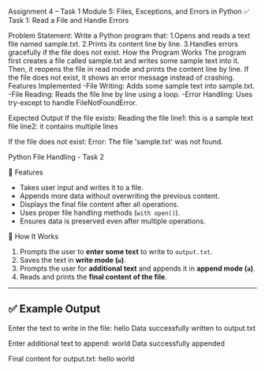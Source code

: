 Assignment 4 – Task 1
Module 5: Files, Exceptions, and Errors in Python
✅ Task 1: Read a File and Handle Errors

Problem Statement:
    Write a Python program that:
      1.Opens and reads a text file named sample.txt.
      2.Prints its content line by line.
      3.Handles errors gracefully if the file does not exist.
    How the Program Works
      The program first creates a file called sample.txt and writes some sample text into it.
      Then, it reopens the file in read mode and prints the content line by line.
      If the file does not exist, it shows an error message instead of crashing.
    Features Implemented
      -File Writing: Adds some sample text into sample.txt.
      -File Reading: Reads the file line by line using a loop.
      -Error Handling: Uses try-except to handle FileNotFoundError.

Expected Output
If the file exists:
          Reading the file
            line1: this is a sample text file
            line2: it contains multiple lines
            
If the file does not exist:
          Error: The file 'sample.txt' was not found.



Python File Handling - Task 2


📌 Features
  - Takes user input and writes it to a file.
  - Appends more data without overwriting the previous content.
  - Displays the final file content after all operations.
  - Uses proper file handling methods (`with open()`).
  - Ensures data is preserved even after multiple operations.

📜 How It Works
  1. Prompts the user to **enter some text** to write to `output.txt`.
  2. Saves the text in **write mode (`w`)**.
  3. Prompts the user for **additional text** and appends it in **append mode (`a`)**.
  4. Reads and prints the **final content of the file**.

---

## ✅ Example Output
Enter the text to write in the file: hello
Data successfully written to output.txt

Enter additional text to append: world
Data successfully appended

Final content for output.txt:
hello
world

